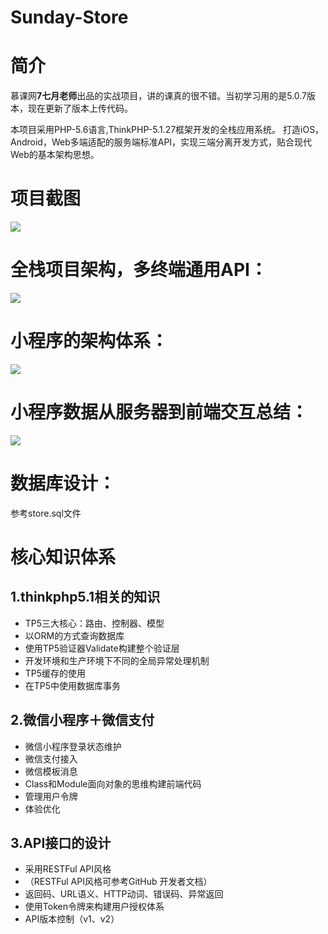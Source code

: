 # Sunday-Store



# 简介
慕课网**7七月老师**出品的实战项目，讲的课真的很不错。当初学习用的是5.0.7版本，现在更新了版本上传代码。

本项目采用PHP-5.6语言,ThinkPHP-5.1.27框架开发的全栈应用系统。
打造iOS，Android，Web多端适配的服务端标准API，实现三端分离开发方式，贴合现代Web的基本架构思想。

# 项目截图

 ![](https://coding.imooc.com/static/module/class/content/img/97/section1-1.png)





# 全栈项目架构，多终端通用API：
![](https://coding.imooc.com/static/module/class/content/img/97/section3-1.png)




# 小程序的架构体系：
![](http://upload-images.jianshu.io/upload_images/7689038-0639fb41282825fc.png?imageMogr2/auto-orient/strip%7CimageView2/2/w/600)



# 小程序数据从服务器到前端交互总结：
![](http://upload-images.jianshu.io/upload_images/7689038-df002d6a6923605a.png?imageMogr2/auto-orient/strip%7CimageView2/2/w/600)



# 数据库设计：
  参考store.sql文件




# 核心知识体系
## 1.thinkphp5.1相关的知识
* TP5三大核心：路由、控制器、模型
* 以ORM的方式查询数据库
* 使用TP5验证器Validate构建整个验证层
* 开发环境和生产环境下不同的全局异常处理机制
* TP5缓存的使用
* 在TP5中使用数据库事务
## 2.微信小程序＋微信支付
* 微信小程序登录状态维护
* 微信支付接入
* 微信模板消息
* Class和Module面向对象的思维构建前端代码
* 管理用户令牌
* 体验优化
## 3.API接口的设计
* 采用RESTFul API风格
* （RESTFul API风格可参考GitHub 开发者文档）
* 返回码、URL语义、HTTP动词、错误码、异常返回
* 使用Token令牌来构建用户授权体系
* API版本控制（v1、v2）

